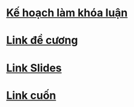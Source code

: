 # [Kế hoạch làm khóa luận](https://docs.google.com/spreadsheets/d/1_jLevnscT1FAJ63_4840pajgfUOkJunRXPdVGcwen-o/edit#gid=0)
# [Link đề cương](https://www.overleaf.com/read/dtzvnmxmnfqp#88e353)
# [Link Slides](https://onedrive.live.com/edit?id=E2FC1AAC7CE3C502!230&resid=E2FC1AAC7CE3C502!230&ithint=file%2cpptx&authkey=!AG5P8xuzh9XhxPo&wdo=2&cid=e2fc1aac7ce3c502)
# [Link cuốn](https://www.overleaf.com/project/66446ac1c9b469c3dae1d4a5)
